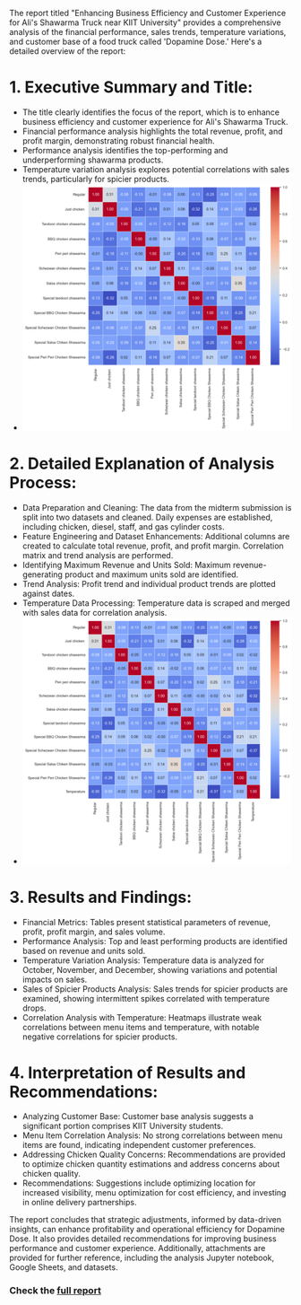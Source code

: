 The report titled "Enhancing Business Efficiency and Customer Experience for Ali's Shawarma Truck near KIIT University" provides a comprehensive analysis of the financial performance, sales trends, temperature variations, and customer base of a food truck called 'Dopamine Dose.' Here's a detailed overview of the report:

# 1. **Executive Summary and Title**:
   - The title clearly identifies the focus of the report, which is to enhance business efficiency and customer experience for Ali's Shawarma Truck.
   - Financial performance analysis highlights the total revenue, profit, and profit margin, demonstrating robust financial health.
   - Performance analysis identifies the top-performing and underperforming shawarma products.
   - Temperature variation analysis explores potential correlations with sales trends, particularly for spicier products.
   - ![Feature Correlation Matrix](/feature_correlation_matrix.png)

# 2. **Detailed Explanation of Analysis Process**:
   - Data Preparation and Cleaning: The data from the midterm submission is split into two datasets and cleaned. Daily expenses are established, including chicken, diesel, staff, and gas cylinder costs.
   - Feature Engineering and Dataset Enhancements: Additional columns are created to calculate total revenue, profit, and profit margin. Correlation matrix and trend analysis are performed.
   - Identifying Maximum Revenue and Units Sold: Maximum revenue-generating product and maximum units sold are identified.
   - Trend Analysis: Profit trend and individual product trends are plotted against dates.
   - Temperature Data Processing: Temperature data is scraped and merged with sales data for correlation analysis.
   - ![Feature Correlation Matrix](/temp_correlation_matrix.png)

# 3. **Results and Findings**:
   - Financial Metrics: Tables present statistical parameters of revenue, profit, profit margin, and sales volume.
   - Performance Analysis: Top and least performing products are identified based on revenue and units sold.
   - Temperature Variation Analysis: Temperature data is analyzed for October, November, and December, showing variations and potential impacts on sales.
   - Sales of Spicier Products Analysis: Sales trends for spicier products are examined, showing intermittent spikes correlated with temperature drops.
   - Correlation Analysis with Temperature: Heatmaps illustrate weak correlations between menu items and temperature, with notable negative correlations for spicier products.

# 4. **Interpretation of Results and Recommendations**:
   - Analyzing Customer Base: Customer base analysis suggests a significant portion comprises KIIT University students.
   - Menu Item Correlation Analysis: No strong correlations between menu items are found, indicating independent customer preferences.
   - Addressing Chicken Quality Concerns: Recommendations are provided to optimize chicken quantity estimations and address concerns about chicken quality.
   - Recommendations: Suggestions include optimizing location for increased visibility, menu optimization for cost efficiency, and investing in online delivery partnerships.

The report concludes that strategic adjustments, informed by data-driven insights, can enhance profitability and operational efficiency for Dopamine Dose. It also provides detailed recommendations for improving business performance and customer experience. Additionally, attachments are provided for further reference, including the analysis Jupyter notebook, Google Sheets, and datasets.
### Check the [full report](Final_submission_BDM_21f1006102.pdf)
